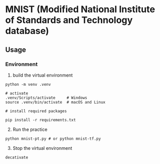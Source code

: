 # MNIST (Modified National Institute of Standards and Technology database)

## Usage

### Environment

1. build the virtual environment

  ```
  python -m venv .venv
  
  # activate
  .venv/Scripts/activate     # Windows
  source .venv/bin/activate  # macOS and Linux
  
  # install required packages

  pip install -r requirements.txt

  ```

2. Run the practice

  ```
  python mnist-pt.py # or python mnist-tf.py
  ```

3. Stop the virtual environment

  ```
  decativate
  ```

